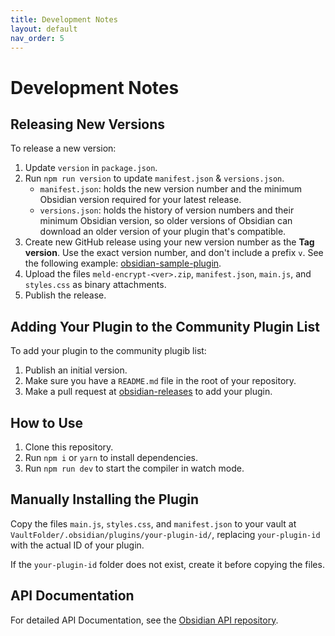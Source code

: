 ```yaml
---
title: Development Notes
layout: default
nav_order: 5
---
```


# Development Notes

## Releasing New Versions

To release a new version:

1. Update `version` in `package.json`.
2. Run `npm run version` to update `manifest.json` & `versions.json`.
  	* `manifest.json`: holds the new version number and the minimum Obsidian version required for your latest release.
	* `versions.json`: holds the history of version numbers and their minimum Obsidian version, so older versions of Obsidian can download an older version of your plugin that's compatible.
3. Create new GitHub release using your new version number as the **Tag version**. Use the exact version number, and don't include a prefix `v`. See the following example: [obsidian-sample-plugin](https://github.com/obsidianmd/obsidian-sample-plugin/releases).
4. Upload the files `meld-encrypt-<ver>.zip`, `manifest.json`, `main.js`, and `styles.css` as binary attachments.
5. Publish the release.

## Adding Your Plugin to the Community Plugin List

To add your plugin to the community plugib list: 

1. Publish an initial version.
2. Make sure you have a `README.md` file in the root of your repository.
3. Make a pull request at [obsidian-releases](https://github.com/obsidianmd/obsidian-releases) to add your plugin.

## How to Use

1. Clone this repository.
2. Run `npm i` or `yarn` to install dependencies.
3. Run `npm run dev` to start the compiler in watch mode.

## Manually Installing the Plugin

Copy the files `main.js`, `styles.css`, and `manifest.json` to your vault at `VaultFolder/.obsidian/plugins/your-plugin-id/`, replacing `your-plugin-id` with the actual ID of your plugin.

If the `your-plugin-id` folder does not exist, create it before copying the files.

## API Documentation

For detailed API Documentation, see the [Obsidian API repository](https://github.com/obsidianmd/obsidian-api).